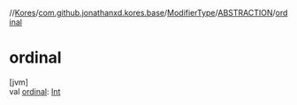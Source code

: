 //[Kores](../../../../index.md)/[com.github.jonathanxd.kores.base](../../index.md)/[ModifierType](../index.md)/[ABSTRACTION](index.md)/[ordinal](ordinal.md)

# ordinal

[jvm]\
val [ordinal](ordinal.md): [Int](https://kotlinlang.org/api/latest/jvm/stdlib/kotlin/-int/index.html)

